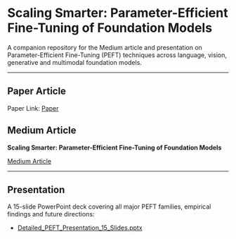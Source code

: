 # Scaling Smarter: Parameter-Efficient Fine-Tuning of Foundation Models

A companion repository for the Medium article and presentation on Parameter-Efficient Fine-Tuning (PEFT) techniques across language, vision, generative and multimodal foundation models.

---
## Paper Article
 Paper Link: [Paper](https://arxiv.org/pdf/2501.13787)

## Medium Article

 **Scaling Smarter: Parameter-Efficient Fine-Tuning of Foundation Models** 
 
 [Medium Article](https://medium.com/@roshini.joga/scaling-smarter-a-practical-guide-to-parameter-efficient-fine-tuning-of-foundation-models-8ecb73be2190)

---

## Presentation

A 15-slide PowerPoint deck covering all major PEFT families, empirical findings and future directions:

- [Detailed_PEFT_Presentation_15_Slides.pptx](./Detailed_PEFT_Presentation_15_Slides.pptx)
